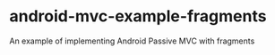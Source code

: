 android-mvc-example-fragments
=============================

An example of implementing Android Passive MVC with fragments
